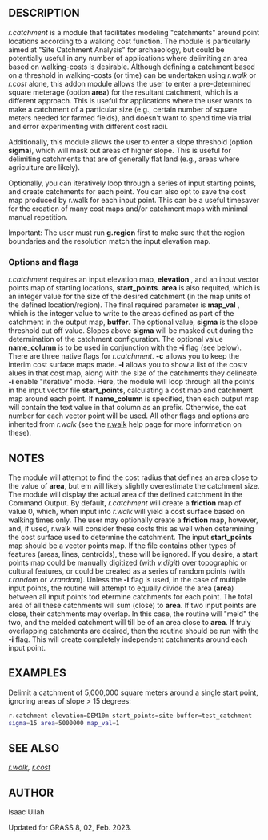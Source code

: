 ## DESCRIPTION

*r.catchment* is a module that facilitates modeling "catchments" around
point locations according to a walking cost function. The module is
particularly aimed at "Site Catchment Analysis" for archaeology, but
could be potentially useful in any number of applications where
delimiting an area based on walking-costs is desirable. Although
defining a catchment based on a threshold in walking-costs (or time) can
be undertaken using *r.walk* or *r.cost* alone, this addon module allows
the user to enter a pre-determined square meterage (option **area**) for
the resultant catchment, which is a different approach. This is useful
for applications where the user wants to make a catchment of a
particular size (e.g., certain number of square meters needed for farmed
fields), and doesn't want to spend time via trial and error
experimenting with different cost radii.

Additionally, this module allows the user to enter a slope threshold
(option **sigma**), which will mask out areas of higher slope. This is
useful for delimiting catchments that are of generally flat land (e.g.,
areas where agriculture are likely).

Optionally, you can iteratively loop through a series of input starting
points, and create catchments for each point. You can also opt to save
the cost map produced by r.walk for each input point. This can be a
useful timesaver for the creation of many cost maps and/or catchment
maps with minimal manual repetition.

Important: The user must run **g.region** first to make sure that the
region boundaries and the resolution match the input elevation map.

### Options and flags

*r.catchment* requires an input elevation map, **elevation** , and an
input vector points map of starting locations, **start\_points**.
**area** is also requited, which is an integer value for the size of the
desired catchment (in the map units of the defined location/region). The
final required parameter is **map\_val** , which is the integer value to
write to the areas defined as part of the catchment in the output map,
**buffer**. The optional value, **sigma** is the slope threshold cut off
value. Slopes above **sigma** will be masked out during the
determination of the catchment configuration. The optional value
**name\_column** is to be used in conjunction with the **-i** flag (see
below). There are three native flags for *r.catchment*. **-c** allows
you to keep the interim cost surface maps made. **-l** allows you to
show a list of the costv alues in that cost map, along with the size of
the catchments they delineate. **-i** enable "iterative" mode. Here, the
module will loop through all the points in the input vector file
**start\_points**, calculating a cost map and catchment map around each
point. If **name\_column** is specified, then each output map will
contain the text value in that column as an prefix. Otherwise, the cat
number for each vector point will be used. All other flags and options
are inherited from *r.walk* (see the
[r.walk](https://grass.osgeo.org/grass-stable/manuals/r.walk.html) help
page for more information on these).

## NOTES

The module will attempt to find the cost radius that defines an area
close to the value of **area**, but em will likely slightly overestimate
the catchment size. The module will display the actual area of the
defined catchment in the Command Output. By default, *r.catchment* will
create a **friction** map of value 0, which, when input into *r.walk*
will yield a cost surface based on walking times only. The user may
optionally create a **friction** map, however, and, if used, r.walk will
consider these costs this as well when determining the cost surface used
to determine the catchment. The input **start\_points** map should be a
vector points map. If the file contains other types of features (areas,
lines, centroids), these will be ignored. If you desire, a start points
map could be manually digitized (with *v.digit*) over topographic or
cultural features, or could be created as a series of random points
(with *r.random* or *v.random*). Unless the **-i** flag is used, in the
case of multiple input points, the routine will attempt to equally
divide the area (**area**) between all input points tod etermine
catchments for each point. The total area of all these catchments will
sum (close) to **area**. If two input points are close, their catchments
may overlap. In this case, the routine will "meld" the two, and the
melded catchment will till be of an area close to **area**. If truly
overlapping catchments are desired, then the routine should be run with
the **-i** flag. This will create completely independent catchments
around each input point.

## EXAMPLES

Delimit a catchment of 5,000,000 square meters around a single start
point, ignoring areas of slope \> 15 degrees:  

```sh
r.catchment elevation=DEM10m start_points=site buffer=test_catchment
sigma=15 area=5000000 map_val=1
```

## SEE ALSO

*[r.walk](https://grass.osgeo.org/grass-stable/manuals/r.walk.html),
[r.cost](https://grass.osgeo.org/grass-stable/manuals/r.cost.html)*

## AUTHOR

Isaac Ullah

Updated for GRASS 8, 02, Feb. 2023.
